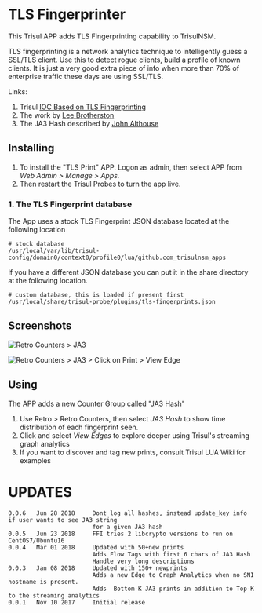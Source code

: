 # TLS Fingerprinter

This Trisul APP adds TLS Fingerprinting capability to TrisulNSM. 

TLS fingerprinting is a network analytics technique to intelligently guess a SSL/TLS client.  Use this to detect rogue clients, build a profile of known clients.  It is just a very good extra piece of info  when more than 70% of enterprise traffic these days are using SSL/TLS. 


Links:
1. Trisul [IOC Based on TLS Fingerprinting](https://github.com/trisulnsm/trisul-scripts/tree/master/lua/frontend_scripts/reassembly/ja3)
2. The work by [Lee Brotherston](https://github.com/synackpse/tls-fingerprinting)
3. The JA3 Hash described by [John Althouse](https://github.com/salesforce/ja3) 


## Installing 

1. To install the "TLS Print" APP. Logon as admin, then select APP from _Web Admin > Manage > Apps._
2. Then restart the Trisul Probes to turn the app live.

### 1. The TLS Fingerprint database 

The App uses a stock TLS Fingerprint JSON database located at  the following location

````
# stock database 
/usr/local/var/lib/trisul-config/domain0/context0/profile0/lua/github.com_trisulnsm_apps
````

If you have a different JSON database you can put it in the share directory at the following location. 

````
# custom database, this is loaded if present first 
/usr/local/share/trisul-probe/plugins/tls-fingerprints.json 
````

## Screenshots 

![Retro Counters > JA3 ](https://raw.githubusercontent.com/trisulnsm/apps/master/analyzers/tls-print/ja3_topk.png?raw=true) 

![Retro Counters > JA3 > Click on Print > View Edge ](https://raw.githubusercontent.com/trisulnsm/apps/master/analyzers/tls-print/ja3_graph.png?raw=true) 



## Using 

The APP adds a new Counter Group called "JA3 Hash"

1. Use Retro > Retro Counters, then select _JA3 Hash_  to show time distribution of each fingerprint seen.
2. Click and select _View Edges_ to explore deeper using Trisul's streaming graph analytics 
3. If you want to discover and tag new prints, consult Trisul LUA Wiki for examples 

UPDATES
=======

````
0.0.6   Jun 28 2018     Dont log all hashes, instead update_key info if user wants to see JA3 string 
                        for a given JA3 hash 
0.0.5   Jun 23 2018     FFI tries 2 libcrypto versions to run on CentOS7/Ubuntu16
0.0.4   Mar 01 2018     Updated with 50+new prints
                        Adds Flow Tags with first 6 chars of JA3 Hash
                        Handle very long descriptions 
0.0.3   Jan 08 2018     Updated with 150+ newprints 
                        Adds a new Edge to Graph Analytics when no SNI hostname is present.
                        Adds  Bottom-K JA3 prints in addition to Top-K to the streaming analytics 
0.0.1   Nov 10 2017     Initial release 
````



